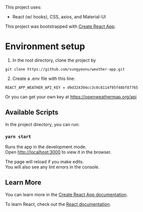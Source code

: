 This project uses:
- React (w/ hooks), CSS, axios, and Material-UI

This project was bootstrapped with [Create React App](https://github.com/facebook/create-react-app).

# Environment setup

1. In the root directory, clone the project by 
```
git clone https://github.com/sungyeonu/weather-app.git
```

2. Create a .env file with this line:
```
REACT_APP_WEATHER_API_KEY = d9d324394cc3c0c8114f95f48bf87765
```

Or you can get your own key at https://openweathermap.org/api

## Available Scripts

In the project directory, you can run:

### `yarn start`

Runs the app in the development mode.<br>
Open [http://localhost:3000](http://localhost:3000) to view it in the browser.

The page will reload if you make edits.<br>
You will also see any lint errors in the console.

## Learn More

You can learn more in the [Create React App documentation](https://facebook.github.io/create-react-app/docs/getting-started).

To learn React, check out the [React documentation](https://reactjs.org/).
